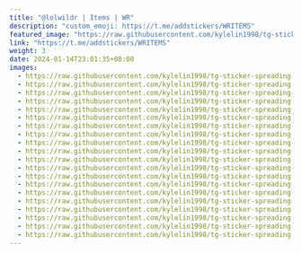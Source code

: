 ```yaml
---
title: "@lolwildr | Items | WR"
description: "custom_emoji: https://t.me/addstickers/WRITEMS"
featured_image: "https://raw.githubusercontent.com/kylelin1998/tg-sticker-spreading-worldwide-images/main/img/989d2233-dec6-4ca9-95a7-a035472af3a6.jpg"
link: "https://t.me/addstickers/WRITEMS"
weight: 3
date: 2024-01-14T23:01:35+08:00
images:
  - https://raw.githubusercontent.com/kylelin1998/tg-sticker-spreading-worldwide-images/main/img/989d2233-dec6-4ca9-95a7-a035472af3a6.jpg
  - https://raw.githubusercontent.com/kylelin1998/tg-sticker-spreading-worldwide-images/main/img/55470a3a-397d-44d1-a3e1-19703e701783.jpg
  - https://raw.githubusercontent.com/kylelin1998/tg-sticker-spreading-worldwide-images/main/img/e46b244f-3ba6-4156-96d7-03a8ce9a5cde.jpg
  - https://raw.githubusercontent.com/kylelin1998/tg-sticker-spreading-worldwide-images/main/img/05adcb82-5dd2-47e2-8878-df8af27063af.jpg
  - https://raw.githubusercontent.com/kylelin1998/tg-sticker-spreading-worldwide-images/main/img/570630bf-34ca-4a45-8d19-3c855c3211a1.jpg
  - https://raw.githubusercontent.com/kylelin1998/tg-sticker-spreading-worldwide-images/main/img/45eb16bb-1497-4986-966d-0ffff1afa1fc.jpg
  - https://raw.githubusercontent.com/kylelin1998/tg-sticker-spreading-worldwide-images/main/img/f9a49be7-3a15-47a9-9345-d86c450fbeba.jpg
  - https://raw.githubusercontent.com/kylelin1998/tg-sticker-spreading-worldwide-images/main/img/61733d7a-ccc7-4be5-99c9-ee5d65fd9400.jpg
  - https://raw.githubusercontent.com/kylelin1998/tg-sticker-spreading-worldwide-images/main/img/c6d0bb23-28ad-4d59-b410-f19c40db12b5.jpg
  - https://raw.githubusercontent.com/kylelin1998/tg-sticker-spreading-worldwide-images/main/img/53b58459-9ea1-4138-ac74-6077089a79d7.jpg
  - https://raw.githubusercontent.com/kylelin1998/tg-sticker-spreading-worldwide-images/main/img/c3d51e92-973d-455b-a618-cb94678477d5.jpg
  - https://raw.githubusercontent.com/kylelin1998/tg-sticker-spreading-worldwide-images/main/img/232cf509-01f2-4343-93be-3ecc62fcaa3e.jpg
  - https://raw.githubusercontent.com/kylelin1998/tg-sticker-spreading-worldwide-images/main/img/d0e95446-630b-4641-85e5-28225b8fc4b6.jpg
  - https://raw.githubusercontent.com/kylelin1998/tg-sticker-spreading-worldwide-images/main/img/5e55035d-e2ba-466a-bdfe-5723ba6a32b0.jpg
  - https://raw.githubusercontent.com/kylelin1998/tg-sticker-spreading-worldwide-images/main/img/7da9db3b-6d8f-4479-b97a-1613c6e5af42.jpg
  - https://raw.githubusercontent.com/kylelin1998/tg-sticker-spreading-worldwide-images/main/img/035aeec6-3dab-4eb6-aee7-fa2c1b0b67c5.jpg
  - https://raw.githubusercontent.com/kylelin1998/tg-sticker-spreading-worldwide-images/main/img/81bed2e7-1cc8-4efc-b5cf-28cd1ca00fbd.jpg
  - https://raw.githubusercontent.com/kylelin1998/tg-sticker-spreading-worldwide-images/main/img/e9cfc831-5c60-42dd-aea5-29378eb91d73.jpg
  - https://raw.githubusercontent.com/kylelin1998/tg-sticker-spreading-worldwide-images/main/img/1f91d872-4264-4b02-a3c6-adf8bd2ae676.jpg
  - https://raw.githubusercontent.com/kylelin1998/tg-sticker-spreading-worldwide-images/main/img/e10928ab-f667-4dd5-a0c5-fc17f34c4133.jpg
---
```

